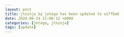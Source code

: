 ```yaml
---
layout: post
title: jtninja by jotego has been updated to a1ffbab
date: 2024-06-14 11:08:12 +0000
categories: [jotego, jtninja]
tags: [update]
---
```



